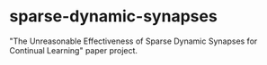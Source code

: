 # sparse-dynamic-synapses
"The Unreasonable Effectiveness of Sparse Dynamic Synapses for Continual Learning" paper project.
